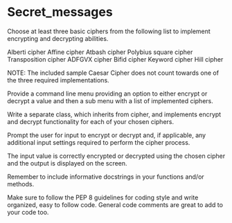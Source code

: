 # Secret_messages

Choose at least three basic ciphers from the following list to implement encrypting and decrypting abilities.

Alberti cipher
Affine cipher
Atbash cipher
Polybius square cipher
Transposition cipher
ADFGVX cipher
Bifid cipher
Keyword cipher
Hill cipher

NOTE: The included sample Caesar Cipher does not count towards one of the three required implementations.

Provide a command line menu providing an option to either encrypt or decrypt a value and then a sub menu with a list of implemented ciphers.

Write a separate class, which inherits from cipher, and implements encrypt and decrypt functionality for each of your chosen ciphers.

Prompt the user for input to encrypt or decrypt and, if applicable, any additional input settings required to perform the cipher process.

The input value is correctly encrypted or decrypted using the chosen cipher and the output is displayed on the screen.

Remember to include informative docstrings in your functions and/or methods.

Make sure to follow the PEP 8 guidelines for coding style and write organized, easy to follow code. General code comments are great to add to your code too.